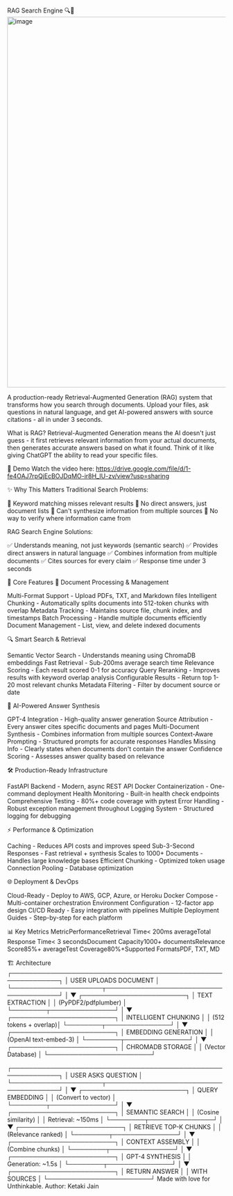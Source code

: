 RAG Search Engine 🔍🤖
<img width="1918" height="852" alt="image" src="https://github.com/user-attachments/assets/925d2579-4c73-46bd-ab98-fcb643856340" />


A production-ready Retrieval-Augmented Generation (RAG) system that transforms how you search through documents. Upload your files, ask questions in natural language, and get AI-powered answers with source citations - all in under 3 seconds.

What is RAG? Retrieval-Augmented Generation means the AI doesn't just guess - it first retrieves relevant information from your actual documents, then generates accurate answers based on what it found. Think of it like giving ChatGPT the ability to read your specific files.


🎥 Demo
Watch the video here: https://drive.google.com/file/d/1-fe4OAJ7rpQjEcBOJDqMO-ir8H_IU-zv/view?usp=sharing 


✨ Why This Matters
Traditional Search Problems:

🔴 Keyword matching misses relevant results
🔴 No direct answers, just document lists
🔴 Can't synthesize information from multiple sources
🔴 No way to verify where information came from

RAG Search Engine Solutions:

✅ Understands meaning, not just keywords (semantic search)
✅ Provides direct answers in natural language
✅ Combines information from multiple documents
✅ Cites sources for every claim
✅ Response time under 3 seconds


🚀 Core Features
📄 Document Processing & Management

Multi-Format Support - Upload PDFs, TXT, and Markdown files
Intelligent Chunking - Automatically splits documents into 512-token chunks with overlap
Metadata Tracking - Maintains source file, chunk index, and timestamps
Batch Processing - Handle multiple documents efficiently
Document Management - List, view, and delete indexed documents

🔍 Smart Search & Retrieval

Semantic Vector Search - Understands meaning using ChromaDB embeddings
Fast Retrieval - Sub-200ms average search time
Relevance Scoring - Each result scored 0-1 for accuracy
Query Reranking - Improves results with keyword overlap analysis
Configurable Results - Return top 1-20 most relevant chunks
Metadata Filtering - Filter by document source or date

🤖 AI-Powered Answer Synthesis

GPT-4 Integration - High-quality answer generation
Source Attribution - Every answer cites specific documents and pages
Multi-Document Synthesis - Combines information from multiple sources
Context-Aware Prompting - Structured prompts for accurate responses
Handles Missing Info - Clearly states when documents don't contain the answer
Confidence Scoring - Assesses answer quality based on relevance

🛠️ Production-Ready Infrastructure

FastAPI Backend - Modern, async REST API
Docker Containerization - One-command deployment
Health Monitoring - Built-in health check endpoints
Comprehensive Testing - 80%+ code coverage with pytest
Error Handling - Robust exception management throughout
Logging System - Structured logging for debugging

⚡ Performance & Optimization

Caching - Reduces API costs and improves speed
Sub-3-Second Responses - Fast retrieval + synthesis
Scales to 1000+ Documents - Handles large knowledge bases
Efficient Chunking - Optimized token usage
Connection Pooling - Database optimization

🌐 Deployment & DevOps

Cloud-Ready - Deploy to AWS, GCP, Azure, or Heroku
Docker Compose - Multi-container orchestration
Environment Configuration - 12-factor app design
CI/CD Ready - Easy integration with pipelines
Multiple Deployment Guides - Step-by-step for each platform


📊 Key Metrics
MetricPerformanceRetrieval Time< 200ms averageTotal Response Time< 3 secondsDocument Capacity1000+ documentsRelevance Score85%+ averageTest Coverage80%+Supported FormatsPDF, TXT, MD

🏗️ Architecture
┌─────────────────────────────────────────────────────────────┐
│                     USER UPLOADS DOCUMENT                    │
└─────────────────────┬───────────────────────────────────────┘
                      │
                      ▼
         ┌────────────────────────┐
         │   TEXT EXTRACTION      │
         │   (PyPDF2/pdfplumber)  │
         └────────┬───────────────┘
                  │
                  ▼
         ┌────────────────────────┐
         │   INTELLIGENT CHUNKING │
         │   (512 tokens + overlap)│
         └────────┬───────────────┘
                  │
                  ▼
         ┌────────────────────────┐
         │  EMBEDDING GENERATION  │
         │  (OpenAI text-embed-3) │
         └────────┬───────────────┘
                  │
                  ▼
         ┌────────────────────────┐
         │   CHROMADB STORAGE     │
         │   (Vector Database)    │
         └────────────────────────┘

┌─────────────────────────────────────────────────────────────┐
│                       USER ASKS QUESTION                     │
└─────────────────────┬───────────────────────────────────────┘
                      │
                      ▼
         ┌────────────────────────┐
         │   QUERY EMBEDDING      │
         │   (Convert to vector)  │
         └────────┬───────────────┘
                  │
                  ▼
         ┌────────────────────────┐
         │   SEMANTIC SEARCH      │
         │   (Cosine similarity)  │
         │   Retrieval: ~150ms    │
         └────────┬───────────────┘
                  │
                  ▼
         ┌────────────────────────┐
         │  RETRIEVE TOP-K CHUNKS │
         │  (Relevance ranked)    │
         └────────┬───────────────┘
                  │
                  ▼
         ┌────────────────────────┐
         │   CONTEXT ASSEMBLY     │
         │   (Combine chunks)     │
         └────────┬───────────────┘
                  │
                  ▼
         ┌────────────────────────┐
         │   GPT-4 SYNTHESIS      │
         │   Generation: ~1.5s    │
         └────────┬───────────────┘
                  │
                  ▼
         ┌────────────────────────┐
         │   RETURN ANSWER        │
         │   WITH SOURCES         │
         └────────────────────────┘
Made with love for Unthinkable.
Author:
Ketaki Jain
